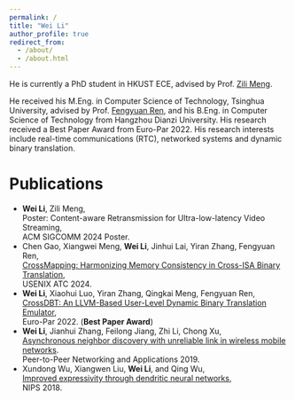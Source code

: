 ```yaml
---
permalink: /
title: "Wei Li"
author_profile: true
redirect_from: 
  - /about/
  - /about.html
---
```


He is currently a PhD student in HKUST ECE, advised by Prof. [Zili Meng](https://zilimeng.com/).

He received his M.Eng. in Computer Science of Technology, Tsinghua University, advised by Prof. [Fengyuan Ren](https://nns.cs.tsinghua.edu.cn/personal/renfy/renfy.html), and his B.Eng. in Computer Science of Technology from Hangzhou Dianzi University. His research received a Best Paper Award from Euro-Par 2022. His research interests include real-time communications (RTC), networked systems and dynamic binary translation.

Publications
======
* **Wei Li**, Zili Meng,  
Poster: Content-aware Retransmission for Ultra-low-latency Video Streaming,  
ACM SIGCOMM 2024 Poster.
* Chen Gao, Xiangwei Meng, **Wei Li**, Jinhui Lai, Yiran Zhang, Fengyuan Ren,  
[CrossMapping: Harmonizing Memory Consistency in Cross-ISA Binary Translation](https://www.usenix.org/conference/atc24/presentation/gao-chen),  
USENIX ATC 2024.
* **Wei Li**, Xiaohui Luo, Yiran Zhang, Qingkai Meng, Fengyuan Ren,  
[CrossDBT: An LLVM-Based User-Level Dynamic Binary Translation Emulator](https://link.springer.com/chapter/10.1007/978-3-031-12597-3_1),  
Euro-Par 2022. (**Best Paper Award**)
* **Wei Li**, Jianhui Zhang, Feilong Jiang, Zhi Li, Chong Xu,  
[Asynchronous neighbor discovery with unreliable link in wireless mobile networks](https://link.springer.com/article/10.1007/s12083-018-0672-y).  
Peer-to-Peer Networking and Applications 2019.
* Xundong Wu, Xiangwen Liu, **Wei Li**, and Qing Wu,  
[Improved expressivity through dendritic neural networks](https://papers.nips.cc/paper_files/paper/2018/hash/e32c51ad39723ee92b285b362c916ca7-Abstract.html),  
NIPS 2018.
